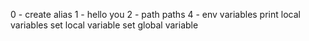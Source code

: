 0 - create alias
1 - hello you
2 - path
paths
4 - env variables
print local variables
set local variable
set global variable
